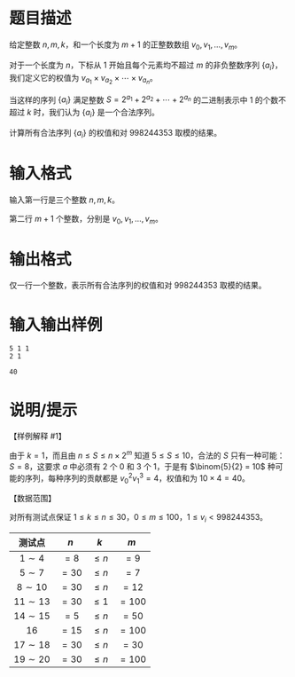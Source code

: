 # 题目描述

给定整数 $n, m, k$，和一个长度为 $m + 1$ 的正整数数组 $v_0, v_1, \ldots, v_m$。

对于一个长度为 $n$，下标从 $1$ 开始且每个元素均不超过 $m$ 的非负整数序列 $\{a_i\}$，我们定义它的权值为 $v_{a_1} \times v_{a_2} \times \cdots \times v_{a_n}$。

当这样的序列 $\{a_i\}$ 满足整数 $S = 2^{a_1} + 2^{a_2} + \cdots + 2^{a_n}$ 的二进制表示中 $1$ 的个数不超过 $k$ 时，我们认为 $\{a_i\}$ 是一个合法序列。

计算所有合法序列 $\{a_i\}$ 的权值和对 $998244353$ 取模的结果。

# 输入格式

输入第一行是三个整数 $n, m, k$。

第二行 $m + 1$ 个整数，分别是 $v_0, v_1, \ldots, v_m$。

# 输出格式

仅一行一个整数，表示所有合法序列的权值和对 $998244353$ 取模的结果。

# 输入输出样例

```input1
5 1 1
2 1
```

```output1
40
```

# 说明/提示

【样例解释 #1】

由于 $k = 1$，而且由 $n \leq S \leq n \times 2^m$ 知道 $5 \leq S \leq 10$，合法的 $S$ 只有一种可能：$S = 8$，这要求 $a$ 中必须有 $2$ 个 $0$ 和 $3$ 个 $1$，于是有 $\binom{5}{2} = 10$ 种可能的序列，每种序列的贡献都是 $v_0^2 v_1^3 = 4$，权值和为 $10 \times 4 = 40$。

【数据范围】

对所有测试点保证 $1 \leq k \leq n \leq 30$，$0 \leq m \leq 100$，$1 \leq v_i < 998244353$。

|   测试点   |  $n$  |   $k$    |  $m$   |
| :--------: | :---: | :------: | :----: |
|  $1\sim4$  | $=8$  | $\leq n$ |  $=9$  |
|  $5\sim7$  | $=30$ | $\leq n$ |  $=7$  |
| $8\sim10$  | $=30$ | $\leq n$ | $=12$  |
| $11\sim13$ | $=30$ | $\leq 1$ | $=100$ |
| $14\sim15$ | $=5$  | $\leq n$ | $=50$  |
|    $16$    | $=15$ | $\leq n$ | $=100$ |
| $17\sim18$ | $=30$ | $\leq n$ | $=30$  |
| $19\sim20$ | $=30$ | $\leq n$ | $=100$ |
